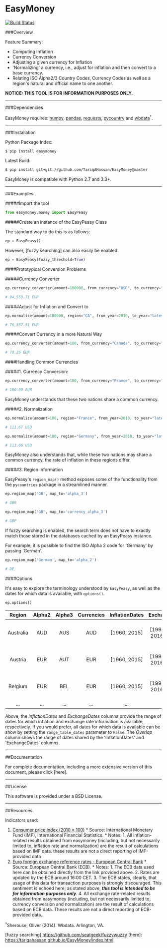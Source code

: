 EasyMoney
=========

[![Build Status](https://travis-ci.org/TariqAHassan/EasyMoney.svg?branch=master)](https://travis-ci.org/TariqAHassan/EasyMoney)

###Overview

Feature Summary:

- Computing Inflation
- Currency Conversion
- Adjusting a given currency for Inflation
- 'Normalizing' a currency, i.e., adjust for inflation and then convert to a base currency.
- Relating ISO Alpha2/3 Country Codes, Currency Codes as well as a region's natural and official name to one another.

**NOTICE: THIS TOOL IS FOR INFORMATION PURPOSES ONLY.**

------------------------------------------------------------------------

###Dependencies

EasyMoney requires: [numpy], [pandas], [requests], [pycountry] and [wbdata]<sup>†</sup>.

------------------------------------------------------------------------

###Installation

Python Package Index:
```bash
$ pip install easymoney
```

Latest Build:
```bash
$ pip install git+git://github.com/TariqAHassan/EasyMoney@master
```

EasyMoney is compatible with Python 2.7 and 3.3+.

------------------------------------------------------------------------

###Examples

#####Import the tool
```python
from easymoney.money import EasyPeasy
```

#####Create an instance of the EasyPeasy Class

The standard way to do this is as follows:

```python
ep = EasyPeasy()
```

However, [fuzzy searching] can also easily be enabled.

```python
ep = EasyPeasy(fuzzy_threshold=True)
```

####Prototypical Conversion Problems

#####Currency Converter
```python
ep.currency_converter(amount=100000, from_currency="USD", to_currency="EUR", pretty_print=True)

# 94,553.71 EUR
```

#####Adjust for Inflation and Convert to 
```python
ep.normalize(amount=100000, region="CA", from_year=2010, to_year="latest", pretty_print=True)

# 76,357.51 EUR
```

#####Convert Currency in a more Natural Way
```python
ep.currency_converter(amount=100, from_currency="Canada", to_currency="Ireland", pretty_print=True)

# 70.26 EUR
```

####Handling Common Currencies

#####1. Currency Conversion:
```python
ep.currency_converter(amount=100, from_currency="France", to_currency="Germany", pretty_print=True)

# 100.00 EUR
```
EasyMoney understands that these two nations share a common currency.

#####2. Normalization

```python
ep.normalize(amount=100, region="France", from_year=2010, to_year="latest", base_currency="USD", pretty_print=True)

# 111.67 USD
```

```python
ep.normalize(amount=100, region="Germany", from_year=2010, to_year="latest", base_currency="USD", pretty_print=True)

# 113.06 USD
```

EasyMoney also understands that, while these two nations may share a common currency, the rate of inflation in these regions differ.

#####3. Region Information

EasyPeasy's `region_map()` method exposes some of the functionality from the `pycountries` package in 
a streamlined manner.


```python
ep.region_map('GB', map_to='alpha_3')

# GBR
```

```python
ep.region_map('GB', map_to='currency_alpha_3')

# GBP
```


If fuzzy searching is enabled, the search term does not have to exactly match
those stored in the databases cached by an EasyPeasy instance.

For example, it is possible to find the ISO Alpha 2 code for 'Germany' by passing 'German'.

```python
ep.region_map('German', map_to='alpha_2')

# DE
```

####Options

It's easy to explore the terminology understood by `EasyPeasy`, as well as the dates for which
data is available, with `options()`.

```python
ep.options()
```

|   Region  | Alpha2 | Alpha3 | Currencies | InflationDates |      ExchangeDates        |         Overlap           |     
|:---------:|:------:|:------:|:----------:|:--------------:|:-------------------------:|:-------------------------:|
| Australia |  AUD   |  AUS   |     AUD    |  [1960, 2015]  | [1999-01-04, 2016-09-12] | [1999-01-04, 2015-12-31]   |
|  Austria  |  EUR   |  AUT   |     EUR    |  [1960, 2015]  | [1999-01-04, 2016-09-12] | [1999-01-04, 2015-12-31]   |
|  Belgium  |  EUR   |  BEL   |     EUR    |  [1960, 2015]  | [1999-01-04, 2016-09-12] | [1999-01-04, 2015-12-31]   |
|   ...     |  ...   | ...    |     ...    |      ...       |           ...             |           ...             |

Above, the *InflationDates* and *ExchangeDates* columns provide the range of dates for which inflation and exchange rate information 
is available, respectively. If you would prefer, all dates for which data is available can be show by setting the 
`range_table_dates` parameter to `False`. The *Overlap* column shows the range of dates shared by the 'InflationDates'
and 'ExchangeDates' columns.

------------------------------------------------------------------------

##Documentation

For complete documentation, including a more extensive version of this document, please click [here].

------------------------------------------------------------------------

##License

This software is provided under a BSD License.

------------------------------------------------------------------------

##Resources

Indicators used:

1. [Consumer price index (2010 = 100)]
       * Source: International Monetary Fund (IMF), International Financial Statistics.
       	* Notes:
       		1. All inflation-related results obtained from easymoney (including, but not necessarily limited to, inflation rate and normalization) are the result of calculations based on IMF data.
       		   these results are not a direct reporting of IMF-provided data
2. [Euro foreign exchange reference rates - European Central Bank]
       * Source: European Central Bank (ECB).
       	* Notes:
       		1. The ECB data used here can be obtained directly from the link provided above.
       		2. Rates are updated by the ECB around 16:00 CET.
       		3. The ECB states, clearly, that usage of this data for transaction purposes is strongly discouraged. 
       		   This sentiment is echoed here; as stated above, ***this tool is intended to be for information purposes only***.
       		4. All exchange rate-related results obtained from easymoney (including, but not necessarily limited to, currency conversion and normalization) are the result of calculations based on ECB data.
       		   These results are not a direct reporting of ECB-provided data..
    
<sup>†</sup>Sherouse, Oliver (2014). Wbdata. Arlington, VA. 

  [Consumer price index (2010 = 100)]: http://data.worldbank.org/indicator/FP.CPI.TOTL
  [Euro foreign exchange reference rates - European Central Bank]: https://www.ecb.europa.eu/stats/exchange/eurofxref/html/index.en.html
  [numpy]: http://www.numpy.org
  [pandas]: http://pandas.pydata.org
  [requests]: http://docs.python-requests.org/en/master/
  [pycountry]: https://pypi.python.org/pypi/pycountry
  [wbdata]: https://github.com/OliverSherouse/wbdata
  [fuzzy searching] https://github.com/seatgeek/fuzzywuzzy 
  [here]: https://tariqahassan.github.io/EasyMoney/index.html